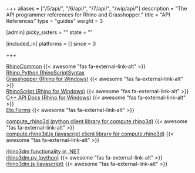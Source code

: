 +++
aliases = ["/5/api/", "/6/api/", "/7/api/", "/wip/api/"]
description = "The API programmer references for Rhino and Grasshopper."
title = "API References"
type = "guides"
weight = 3

[admin]
picky_sisters = ""
state = ""

[included_in]
platforms = []
since = 0

+++


<a href="/api/RhinoCommon" target="_blank">RhinoCommon</a> {{< awesome "fas fa-external-link-alt" >}}  
<a href="/api/RhinoScriptSyntax">Rhino.Python RhinoScriptSyntax</a>  
<a href="/api/grasshopper" target="_blank">Grasshopper (Rhino for Windows)</a> {{< awesome "fas fa-external-link-alt" >}}  
<a href="/api/rhinoscript" target="_blank">RhinoScript (Rhino for Windows)</a> {{< awesome "fas fa-external-link-alt" >}}  
<a href="/api/cpp" target="_blank">C++ API Docs (Rhino for Windows)</a> {{< awesome "fas fa-external-link-alt" >}}  
<a href="http://api.etoforms.picoe.ca/html/R_Project_EtoForms.htm" target="_blank">Eto.Forms</a> {{< awesome "fas fa-external-link-alt" >}}  

<a href="https://compute-rhino3d.readthedocs.io/en/latest/" target="_blank">compute_rhino3d (python client library for compute.rhino3d)</a> {{< awesome "fas fa-external-link-alt" >}}  
<a href="https://computerhino3djs.readthedocs.io/en/latest/" target="_blank">compute.rhino3d.js (javascript client library for compute.rhino3d)</a> {{< awesome "fas fa-external-link-alt" >}}  

<a href="/api/rhino3dm">rhino3dm functionality in .NET</a>  
<a href="https://mcneel.github.io/rhino3dm/python/api/index.html" target="_blank">rhino3dm.py (python)</a> {{< awesome "fas fa-external-link-alt" >}}   
<a href="https://mcneel.github.io/rhino3dm/javascript/api/index.html" target="_blank">rhino3dm.js (javascript)</a> {{< awesome "fas fa-external-link-alt" >}}
